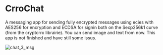 # CrroChat
A messaging app for sending fully encrypted messages using ecies with AES256 for encryption and ECDSA for signin both on the Secp256k1 curve (from the cryptcrro librairie).
You can send image and text from now. 
This app is not finished and have still some issus.


![chat_3_msg](https://github.com/user-attachments/assets/d74f8c91-c630-42a6-b585-ace8c681611b)
